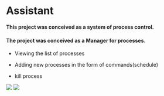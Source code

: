# Assistant

**This project was conceived as a system of process control.**


#### The project was conceived as a Manager for processes. 
- Viewing the list of processes
 
- Adding new processes in the form of commands(schedule)

- kill process

 ![](http://g.recordit.co/0P6DZ6YVRp.gif)
 ![](http://g.recordit.co/qVjda9vMjs.gif)
 

